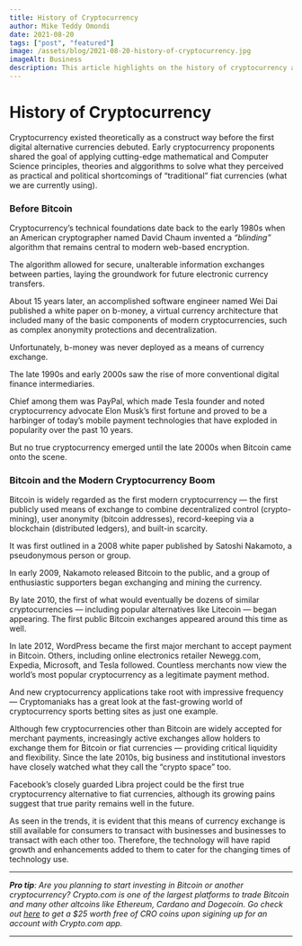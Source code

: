 ```yaml
---
title: History of Cryptocurrency
author: Mike Teddy Omondi
date: 2021-08-20
tags: ["post", "featured"]
image: /assets/blog/2021-08-20-history-of-cryptocurrency.jpg
imageAlt: Business
description: This article highlights on the history of cryptocurrency and how it was developed.
---
```


# History of Cryptocurrency

Cryptocurrency existed theoretically as a construct way before the first digital alternative currencies debuted. Early cryptocurrency proponents shared the goal of applying cutting-edge mathematical and Computer Science principles, theories and alggorithms to solve what they perceived as practical and political shortcomings of “traditional” fiat currencies (what we are currently using).

### Before Bitcoin

Cryptocurrency’s technical foundations date back to the early 1980s when an American cryptographer named David Chaum invented a _“blinding”_ algorithm that remains central to modern web-based encryption.

The algorithm allowed for secure, unalterable information exchanges between parties, laying the groundwork for future electronic currency transfers.

About 15 years later, an accomplished software engineer named Wei Dai published a white paper on b-money, a virtual currency architecture that included many of the basic components of modern cryptocurrencies, such as complex anonymity protections and decentralization.

Unfortunately, b-money was never deployed as a means of currency exchange.

The late 1990s and early 2000s saw the rise of more conventional digital finance intermediaries.

Chief among them was PayPal, which made Tesla founder and noted cryptocurrency advocate Elon Musk’s first fortune and proved to be a harbinger of today’s mobile payment technologies that have exploded in popularity over the past 10 years.

But no true cryptocurrency emerged until the late 2000s when Bitcoin came onto the scene.

### Bitcoin and the Modern Cryptocurrency Boom

Bitcoin is widely regarded as the first modern cryptocurrency — the first publicly used means of exchange to combine decentralized control (crypto-mining), user anonymity (bitcoin addresses), record-keeping via a blockchain (distributed ledgers), and built-in scarcity.

It was first outlined in a 2008 white paper published by Satoshi Nakamoto, a pseudonymous person or group.

In early 2009, Nakamoto released Bitcoin to the public, and a group of enthusiastic supporters began exchanging and mining the currency.

By late 2010, the first of what would eventually be dozens of similar cryptocurrencies — including popular alternatives like Litecoin — began appearing. The first public Bitcoin exchanges appeared around this time as well.

In late 2012, WordPress became the first major merchant to accept payment in Bitcoin. Others, including online electronics retailer Newegg.com, Expedia, Microsoft, and Tesla followed. Countless merchants now view the world’s most popular cryptocurrency as a legitimate payment method.

And new cryptocurrency applications take root with impressive frequency — Cryptomaniaks has a great look at the fast-growing world of cryptocurrency sports betting sites as just one example.

Although few cryptocurrencies other than Bitcoin are widely accepted for merchant payments, increasingly active exchanges allow holders to exchange them for Bitcoin or fiat currencies — providing critical liquidity and flexibility. Since the late 2010s, big business and institutional investors have closely watched what they call the “crypto space” too.

Facebook’s closely guarded Libra project could be the first true cryptocurrency alternative to fiat currencies, although its growing pains suggest that true parity remains well in the future.

As seen in the trends, it is evident that this means of currency exchange is still available for consumers to transact with businesses and businesses to transact with each other too. Therefore, the technology will have rapid growth and enhancements added to them to cater for the changing times of technology use.

---

_**Pro tip**: Are you planning to start investing in Bitcoin or another cryptocurrency? Crypto.com is one of the largest platforms to trade Bitcoin and many other altcoins like Ethereum, Cardano and Dogecoin. Go check out [here](/#referrals) to get a $25 worth free of CRO coins upon sigining up for an account with Crypto.com app._

---
